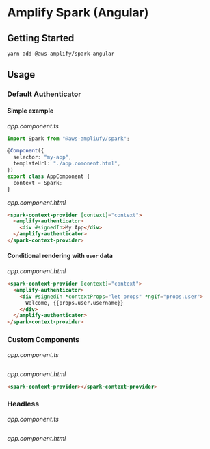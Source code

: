 # Amplify Spark (Angular)

## Getting Started

```shell
yarn add @aws-amplify/spark-angular
```

## Usage

### Default Authenticator

#### Simple example

_app.component.ts_

```ts
import Spark from "@aws-ampliufy/spark";

@Component({
  selector: "my-app",
  templateUrl: "./app.comonent.html",
})
export class AppComponent {
  context = Spark;
}
```

_app.component.html_

```html
<spark-context-provider [context]="context">
  <amplify-authenticator>
    <div #signedIn>My App</div>
  </amplify-authenticator>
</spark-context-provider>
```

#### Conditional rendering with `user` data

_app.component.html_

```html
<spark-context-provider [context]="context">
  <amplify-authenticator>
    <div #signedIn *contextProps="let props" *ngIf="props.user">
      Welcome, {{props.user.username}}
    </div>
  </amplify-authenticator>
</spark-context-provider>
```

### Custom Components

_app.component.ts_

```ts

```

_app.component.html_

```html
<spark-context-provider></spark-context-provider>
```

### Headless

_app.component.ts_

```ts

```

_app.component.html_

```html

```
